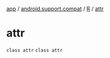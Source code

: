 [app](../../../index.md) / [android.support.compat](../../index.md) / [R](../index.md) / [attr](./index.md)

# attr

`class attr`
`class attr`